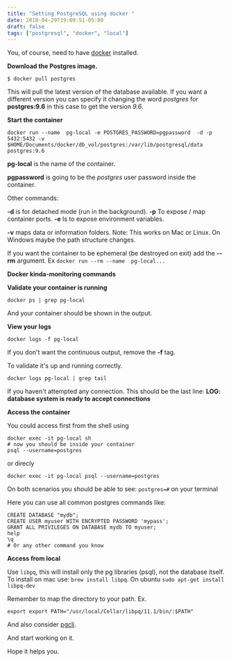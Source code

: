 ```yaml
---
title: "Setting PostgreSQL using docker "
date: 2018-04-29T19:09:51-05:00
draft: false
tags: ["postgresql", "docker", "local"]
---
```


You, of course, need to have [docker](https://docker.com) installed.

**Download the Postgres image.**

```
$ docker pull postgres
```

This will pull the latest version of the database available.
If you want a different version you can specify it changing the
word *postgres* for **postgres:9.6** in this case to get the
version *9.6*.

**Start the container**

```
docker run --name  pg-local -e POSTGRES_PASSWORD=pgpassword  -d -p 5432:5432 -v $HOME/Documents/docker/db_vol/postgres:/var/lib/postgresql/data  postgres:9.6
```

**pg-local** is the name of the container.

**pgpassword** is going to be the *postgres* user password inside the container.

Other commands:

 **-d** is for detached mode (run in the background). **-p** To expose / map container ports. **-e** Is to expose environment variables.

 **-v** maps data or information folders.
 Note: This works on Mac or Linux. On Windows maybe the path structure changes.

If you want the container to be ephemeral (be destroyed on exit) add the **--rm** argument. Ex `docker run --rm --name  pg-local...`

**Docker kinda-monitoring commands**

**Validate your container is running**

`docker ps | grep pg-local`

And your container should be shown in the output.

**View your logs**

`docker logs -f pg-local`

If you don't want the continuous output, remove the **-f** tag.

To validate it's up and running correctly.

`docker logs pg-local | grep tail`

If you haven't attempted any connection. This should be the last line:
**LOG:  database system is ready to accept connections**

**Access the container**

You could access first from the shell using

```
docker exec -it pg-local sh
# now you should be inside your container
psql --username=postgres
```

or direcly

```
docker exec -it pg-local psql --username=postgres
```

On both scenarios you should be able to see:
`postgres=#`
on your terminal

Here you can use all common postgres commands like:

```
CREATE DATABASE "mydb";
CREATE USER myuser WITH ENCRYPTED PASSWORD 'mypass';
GRANT ALL PRIVILEGES ON DATABASE mydb TO myuser;
help
\q
# Or any other command you know
```

**Access from local**

Use `libpq`, this will install only the pg libraries (psql),
not the database itself.
To install on mac use: `brew install libpq`.
On ubuntu `sudo apt-get install libpq-dev`

Remember to map the directory to your path. Ex.

```
export export PATH="/usr/local/Cellar/libpq/11.1/bin/:$PATH"
```

And also consider [pgcli](https://pgcli.com/).

And start working on it.

Hope it helps you.
